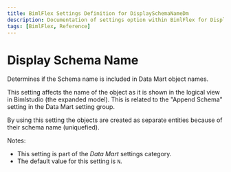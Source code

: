 ```yaml
---
title: BimlFlex Settings Definition for DisplaySchemaNameDm
description: Documentation of settings option within BimlFlex for DisplaySchemaNameDm
tags: [BimlFlex, Reference]
---
```


# Display Schema Name

Determines if the Schema name is included in Data Mart object names.

This setting affects the name of the object as it is shown in the logical view in Bimlstudio (the expanded model). This is related to the "Append Schema" setting in the Data Mart setting group.

By using this setting the objects are created as separate entities because of their schema name (uniquefied).

Notes:

* This setting is part of the *Data Mart* settings category.
* The default value for this setting is `N`.

